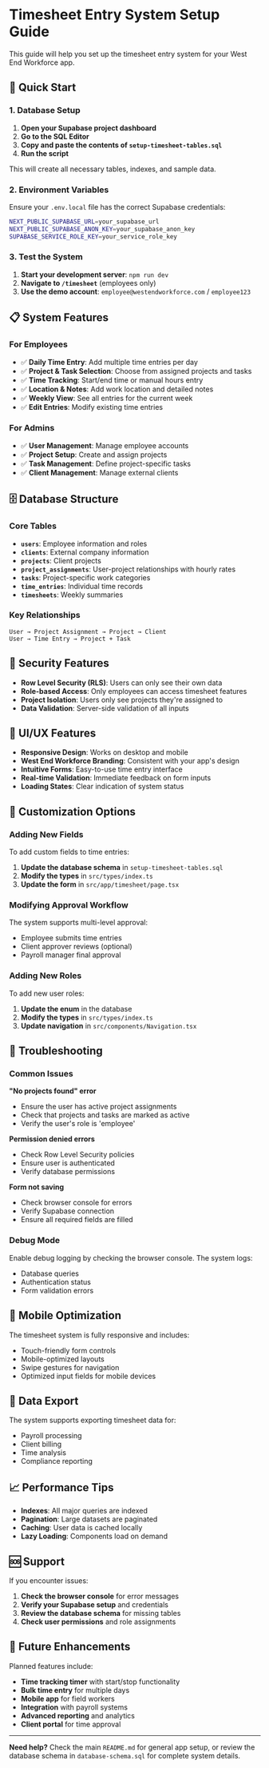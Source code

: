 # Timesheet Entry System Setup Guide

This guide will help you set up the timesheet entry system for your West End Workforce app.

## 🚀 Quick Start

### 1. Database Setup

1. **Open your Supabase project dashboard**
2. **Go to the SQL Editor**
3. **Copy and paste the contents of `setup-timesheet-tables.sql`**
4. **Run the script**

This will create all necessary tables, indexes, and sample data.

### 2. Environment Variables

Ensure your `.env.local` file has the correct Supabase credentials:

```bash
NEXT_PUBLIC_SUPABASE_URL=your_supabase_url
NEXT_PUBLIC_SUPABASE_ANON_KEY=your_supabase_anon_key
SUPABASE_SERVICE_ROLE_KEY=your_service_role_key
```

### 3. Test the System

1. **Start your development server**: `npm run dev`
2. **Navigate to `/timesheet`** (employees only)
3. **Use the demo account**: `employee@westendworkforce.com` / `employee123`

## 📋 System Features

### For Employees
- ✅ **Daily Time Entry**: Add multiple time entries per day
- ✅ **Project & Task Selection**: Choose from assigned projects and tasks
- ✅ **Time Tracking**: Start/end time or manual hours entry
- ✅ **Location & Notes**: Add work location and detailed notes
- ✅ **Weekly View**: See all entries for the current week
- ✅ **Edit Entries**: Modify existing time entries

### For Admins
- ✅ **User Management**: Manage employee accounts
- ✅ **Project Setup**: Create and assign projects
- ✅ **Task Management**: Define project-specific tasks
- ✅ **Client Management**: Manage external clients

## 🗄️ Database Structure

### Core Tables
- **`users`**: Employee information and roles
- **`clients`**: External company information
- **`projects`**: Client projects
- **`project_assignments`**: User-project relationships with hourly rates
- **`tasks`**: Project-specific work categories
- **`time_entries`**: Individual time records
- **`timesheets`**: Weekly summaries

### Key Relationships
```
User → Project Assignment → Project → Client
User → Time Entry → Project + Task
```

## 🔐 Security Features

- **Row Level Security (RLS)**: Users can only see their own data
- **Role-based Access**: Only employees can access timesheet features
- **Project Isolation**: Users only see projects they're assigned to
- **Data Validation**: Server-side validation of all inputs

## 🎨 UI/UX Features

- **Responsive Design**: Works on desktop and mobile
- **West End Workforce Branding**: Consistent with your app's design
- **Intuitive Forms**: Easy-to-use time entry interface
- **Real-time Validation**: Immediate feedback on form inputs
- **Loading States**: Clear indication of system status

## 🚧 Customization Options

### Adding New Fields
To add custom fields to time entries:

1. **Update the database schema** in `setup-timesheet-tables.sql`
2. **Modify the types** in `src/types/index.ts`
3. **Update the form** in `src/app/timesheet/page.tsx`

### Modifying Approval Workflow
The system supports multi-level approval:
- Employee submits time entries
- Client approver reviews (optional)
- Payroll manager final approval

### Adding New Roles
To add new user roles:

1. **Update the enum** in the database
2. **Modify the types** in `src/types/index.ts`
3. **Update navigation** in `src/components/Navigation.tsx`

## 🐛 Troubleshooting

### Common Issues

**"No projects found" error**
- Ensure the user has active project assignments
- Check that projects and tasks are marked as active
- Verify the user's role is 'employee'

**Permission denied errors**
- Check Row Level Security policies
- Ensure user is authenticated
- Verify database permissions

**Form not saving**
- Check browser console for errors
- Verify Supabase connection
- Ensure all required fields are filled

### Debug Mode

Enable debug logging by checking the browser console. The system logs:
- Database queries
- Authentication status
- Form validation errors

## 📱 Mobile Optimization

The timesheet system is fully responsive and includes:
- Touch-friendly form controls
- Mobile-optimized layouts
- Swipe gestures for navigation
- Optimized input fields for mobile devices

## 🔄 Data Export

The system supports exporting timesheet data for:
- Payroll processing
- Client billing
- Time analysis
- Compliance reporting

## 📈 Performance Tips

- **Indexes**: All major queries are indexed
- **Pagination**: Large datasets are paginated
- **Caching**: User data is cached locally
- **Lazy Loading**: Components load on demand

## 🆘 Support

If you encounter issues:

1. **Check the browser console** for error messages
2. **Verify your Supabase setup** and credentials
3. **Review the database schema** for missing tables
4. **Check user permissions** and role assignments

## 🔮 Future Enhancements

Planned features include:
- **Time tracking timer** with start/stop functionality
- **Bulk time entry** for multiple days
- **Mobile app** for field workers
- **Integration** with payroll systems
- **Advanced reporting** and analytics
- **Client portal** for time approval

---

**Need help?** Check the main `README.md` for general app setup, or review the database schema in `database-schema.sql` for complete system details.
